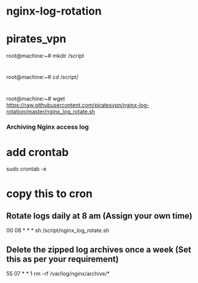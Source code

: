 # nginx-log-rotation
# pirates_vpn

root@machine:~# mkdir /script
#
root@machine:~# cd /script/
#
root@machine:~# wget https://raw.githubusercontent.com/piratesvpn/nginx-log-rotation/master/nginx_log_rotate.sh

### Archiving Nginx access log ###

# add crontab
sudo crontab -e 
# copy this to cron

## Rotate logs daily at 8 am (Assign your own time)
00 08 * * * sh /script/nginx_log_rotate.sh
## Delete the zipped log archives once a week (Set this as per your requirement)
55 07 * * 1 rm -rf /var/log/nginx/archive/*


